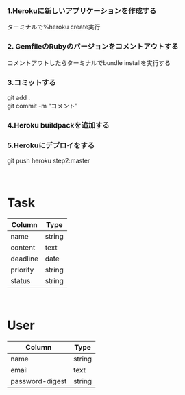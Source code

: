 ### 1.Herokuに新しいアプリケーションを作成する
 ターミナルで%heroku create実行<br>
### 2. GemfileのRubyのバージョンをコメントアウトする
 コメントアウトしたらターミナルでbundle installを実行する
### 3.コミットする
git add .</br>
git commit -m “コメント”

### 4.Heroku buildpackを追加する

### 5.Herokuにデプロイをする
git push heroku step2:master</br>
</br>
</br>

# Task
|  Column    |  Type    |
| ---------- | -------- |
|  name      |  string  |
|  content   |  text    |
|  deadline  |  date    |
|  priority  |  string  |
|  status    |  string  |
<br>

# User
|  Column    |  Type    |
| ---------- | -------- |
|  name      |  string  |
|  email     |  text    |
|  password-digest  |  string |
<br>
